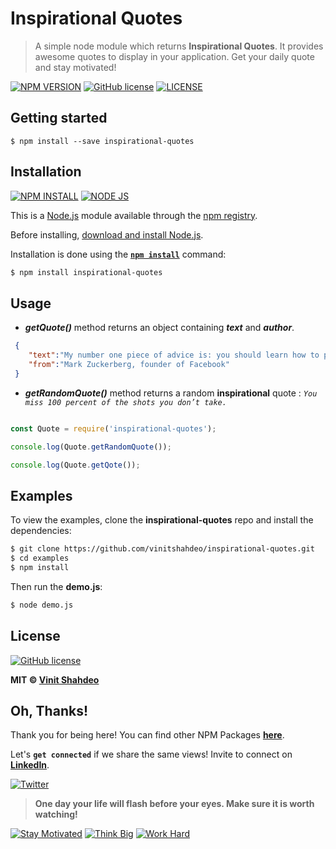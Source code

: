 # Inspirational Quotes

> A simple node module which returns **Inspirational Quotes**. It provides awesome quotes to display in your application. Get your daily quote and stay motivated!

[![NPM VERSION](http://img.shields.io/npm/v/inspirational-quotes.svg?style=flat)](https://www.npmjs.org/package/inspirational-quotes) [![GitHub license](https://img.shields.io/github/license/vinitshahdeo/inspirational-quotes.svg?style=flat)](https://github.com/vinitshahdeo/inspirational-quotes/blob/master/LICENSE) [![LICENSE](http://img.shields.io/badge/inspirational-quotes-orange.svg?style=flat)](https://github.com/vinitshahdeo/inspirational-quotes)

## Getting started

```
$ npm install --save inspirational-quotes
```

## Installation

[![NPM INSTALL](http://img.shields.io/badge/npm-install-blue.svg?style=flat)](https://docs.npmjs.com/getting-started/installing-npm-packages-locally) [![NODE JS](http://img.shields.io/badge/Node-JS-teal.svg?style=flat)](https://nodejs.org/en/) 


This is a [Node.js](https://nodejs.org/en/) module available through the
[npm registry](https://www.npmjs.com/).

Before installing, [download and install Node.js](https://nodejs.org/en/download/).

Installation is done using the
**[`npm install`](https://docs.npmjs.com/getting-started/installing-npm-packages-locally)** command:

```bash
$ npm install inspirational-quotes
```

## Usage

- ***getQuote()*** method returns an object containing ***text*** and ***author***.

```json
 {  
    "text":"My number one piece of advice is: you should learn how to program.",
    "from":"Mark Zuckerberg, founder of Facebook"
 }
 ```
 
 

- ***getRandomQuote()*** method returns a random **inspirational** quote : *`You miss 100 percent of the shots you don’t take.`*



```js

const Quote = require('inspirational-quotes');

console.log(Quote.getRandomQuote());

console.log(Quote.getQote());

```

## Examples

To view the examples, clone the **inspirational-quotes** repo and install the dependencies:

```bash
$ git clone https://github.com/vinitshahdeo/inspirational-quotes.git
$ cd examples
$ npm install
```

Then run the **demo.js**:

```bash
$ node demo.js
```

## License


[![GitHub license](https://img.shields.io/github/license/vinitshahdeo/inspirational-quotes.svg?style=social)](https://github.com/vinitshahdeo/inspirational-quotes/blob/master/LICENSE)

**MIT &copy; [Vinit Shahdeo](https://github.com/vinitshahdeo/inspirational-quotes/blob/master/LICENSE)**

## Oh, Thanks!

Thank you for being here! You can find other NPM Packages **[here](https://www.npmjs.com/~vinitshahdeo)**.


Let's **`get connected`** if we share the same views! 
Invite to connect on **[LinkedIn](https://www.linkedin.com/in/vinitshahdeo/)**.
 
[![Twitter](https://img.shields.io/twitter/url/https/github.com/vinitshahdeo/TwitterSentimentAnalysis.svg?style=social)](https://twitter.com/intent/tweet?text=A%20Node%20module%20by%20@Vinit_Shahdeo%20to%20keep%20yourself%20motivated:&url=https://github.com/vinitshahdeo/inspirational-quotes/)

> **One day your life will flash before your eyes. Make sure it is worth watching!**

[![Stay Motivated](https://img.shields.io/badge/Stay-Motivated-teal.svg?style=for-the-badge)](https://github.com/vinitshahdeo/inspirational-quotes) 
[![Think Big](https://img.shields.io/badge/Think-Big-orange.svg?style=for-the-badge)](https://github.com/vinitshahdeo/GetQuotes)
[![Work Hard](https://img.shields.io/badge/Work-Hard-blue.svg?style=for-the-badge)](https://github.com/vinitshahdeo/)
